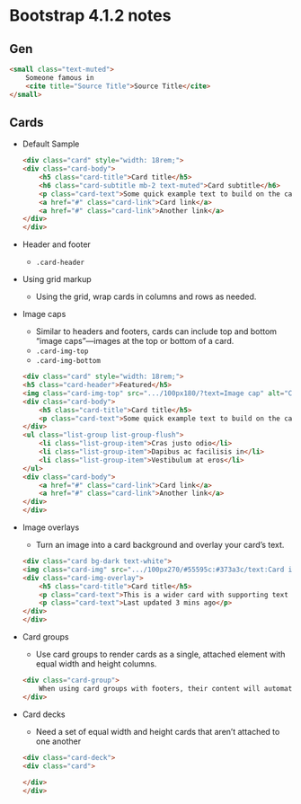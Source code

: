 # Bootstrap 4.1.2 notes

## Gen
```html
<small class="text-muted">
	Someone famous in
	<cite title="Source Title">Source Title</cite>
</small>
```

## Cards
- Default Sample
	```html
	<div class="card" style="width: 18rem;">
	<div class="card-body">
		<h5 class="card-title">Card title</h5>
		<h6 class="card-subtitle mb-2 text-muted">Card subtitle</h6>
		<p class="card-text">Some quick example text to build on the card title and make up the bulk of the card's content.</p>
		<a href="#" class="card-link">Card link</a>
		<a href="#" class="card-link">Another link</a>
	</div>
	</div>
	```

- Header and footer
	- `.card-header`

- Using grid markup
	- Using the grid, wrap cards in columns and rows as needed.

- Image caps
	- Similar to headers and footers, cards can include top and bottom “image caps”—images at the top or bottom of a card.
	- `.card-img-top`
	- `.card-img-bottom`
	```html
	<div class="card" style="width: 18rem;">
	<h5 class="card-header">Featured</h5>
	<img class="card-img-top" src=".../100px180/?text=Image cap" alt="Card image cap">
	<div class="card-body">
		<h5 class="card-title">Card title</h5>
		<p class="card-text">Some quick example text to build on the card title and make up the bulk of the card's content.</p>
	</div>
	<ul class="list-group list-group-flush">
		<li class="list-group-item">Cras justo odio</li>
		<li class="list-group-item">Dapibus ac facilisis in</li>
		<li class="list-group-item">Vestibulum at eros</li>
	</ul>
	<div class="card-body">
		<a href="#" class="card-link">Card link</a>
		<a href="#" class="card-link">Another link</a>
	</div>
	</div>
	```

- Image overlays
	- Turn an image into a card background and overlay your card’s text.
	```html
	<div class="card bg-dark text-white">
	<img class="card-img" src=".../100px270/#55595c:#373a3c/text:Card image" alt="Card image">
	<div class="card-img-overlay">
		<h5 class="card-title">Card title</h5>
		<p class="card-text">This is a wider card with supporting text below as a natural lead-in to additional content. This content is a little bit longer.</p>
		<p class="card-text">Last updated 3 mins ago</p>
	</div>
	</div>
	```

- Card groups
	- Use card groups to render cards as a single, attached element with equal width and height columns.
	```html
	<div class="card-group">
		When using card groups with footers, their content will automatically line up.
	</div>
	```

- Card decks
	- Need a set of equal width and height cards that aren’t attached to one another
	```html
	<div class="card-deck">
	<div class="card">
		
	</div>
	</div>
	```

